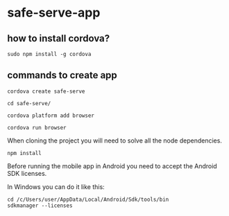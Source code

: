 # safe-serve-app

## how to install cordova?

```shell
sudo npm install -g cordova
```

## commands to create app

```shell
cordova create safe-serve

cd safe-serve/

cordova platform add browser

cordova run browser
```

When cloning the project you will need to solve all the node dependencies.

```shell
npm install
```

Before running the mobile app in Android you need to accept the Android SDK licenses.

In Windows you can do it like this:

```shell
cd /c/Users/user/AppData/Local/Android/Sdk/tools/bin
sdkmanager --licenses
```

